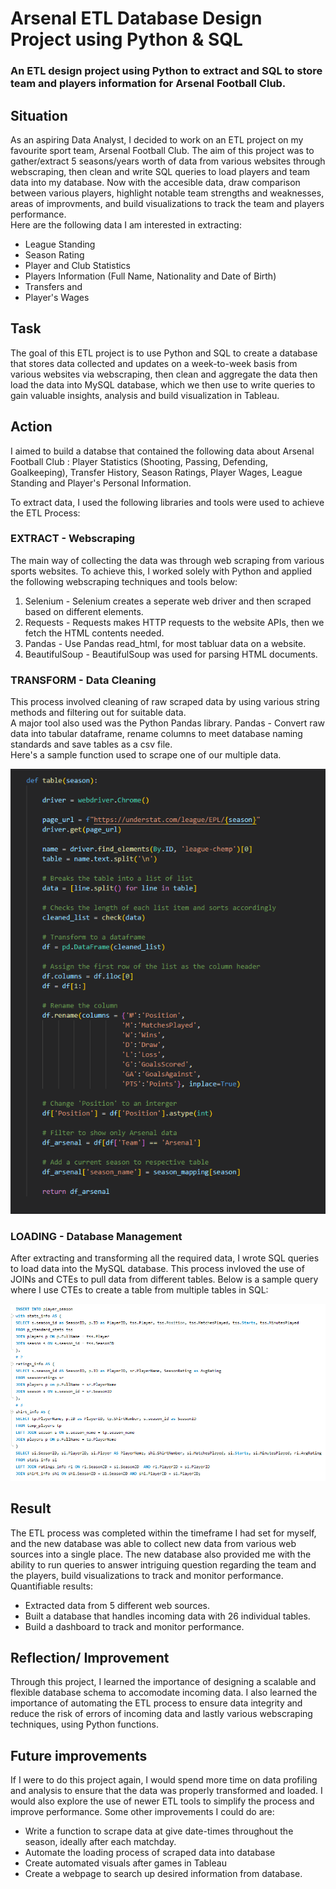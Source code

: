 # Arsenal ETL Database Design Project using Python & SQL
### An ETL design project using Python to extract and SQL to store team and players information for Arsenal Football Club.

## Situation
As an aspiring Data Analyst, I decided to work on an ETL project on my favourite sport team, Arsenal Football Club. The aim of this project was to gather/extract 5 seasons/years worth of data from various websites through webscraping, then clean and write SQL queries to load players and team data into my database. Now with the accesible data, draw comparison between various players, highlight notable team strengths and weaknesses, areas of improvments, and build visualizations to track the team and players performance. <br/>
Here are the following data I am interested in extracting:
* League Standing
* Season Rating
* Player and Club Statistics
* Players Information (Full Name, Nationality and Date of Birth)
* Transfers and
* Player's Wages

## Task
The goal of this ETL project is to use Python and SQL to create a database that stores data collected and updates on a week-to-week basis from various websites via webscraping, then clean and aggregate the data then load the data into MySQL database, which we then use to write queries to gain valuable insights, analysis and build visualization in Tableau.
<br/>

## Action
I aimed to build a databse that contained the following data about Arsenal Football Club : Player Statistics (Shooting, Passing, Defending, Goalkeeping), Transfer History, Season Ratings, Player Wages, League Standing and Player's Personal Information. <br/>

To extract data, I used the following libraries and tools were used to achieve the ETL Process: 

### EXTRACT - Webscraping 
The main way of collecting the data was through web scraping from various sports websites. To achieve this, I worked solely with Python and applied the following webscraping techniques and tools below:
1. Selenium - Selenium creates a seperate web driver and then scraped based on different elements. 
2. Requests - Requests makes HTTP requests to the website APIs, then we fetch the HTML contents needed.
3. Pandas - Use Pandas read_html, for most tabluar data on a website.
4. BeautifulSoup - BeautifulSoup was used for parsing HTML documents.

### TRANSFORM - Data Cleaning 
This process involved cleaning of  raw scraped data by using various string methods and filtering out for suitable data.
 <br/>
A major tool also used was the Python Pandas library. Pandas - Convert raw data into tabular dataframe, rename columns to meet database naming standards and save tables as a csv file. <br/>
Here's a sample function used to scrape one of our multiple data.
<br/>

![Alt Text](https://github.com/Lekan-E/Arsenal-ETL-Design/blob/main/Miscell/League%20Table%20Function.png)

### LOADING - Database Management
After extracting and transforming all the required data, I wrote SQL queries to load data into the MySQL database.
This process invloved the use of JOINs and CTEs to pull data from different tables. Below is a sample query where I use CTEs to create a table from multiple tables in SQL: 
<br/>

![Alt Text](https://github.com/Lekan-E/Arsenal-ETL-Design/blob/main/Miscell/CTEs.png)


## Result
The ETL process was completed within the timeframe I had set for myself, and the new database was able to collect new data from various web sources into a single place.
The new database also provided me with the ability to run queries to answer intriguing question regarding the team and the players, build visualizations to track and monitor performance. <br/>
Quantifiable results:
* Extracted data from 5 different web sources.
* Built a database that handles incoming data with 26 individual tables.
* Build a dashboard to track and monitor performance.

## Reflection/ Improvement
Through this project, I learned the importance of designing a scalable and flexible database schema to accomodate incoming data. I also learned the importance of automating the ETL process to ensure data integrity and reduce the risk of errors of incoming data and lastly various webscraping techniques, using Python functions.

## Future improvements
If I were to do this project again, I would spend more time on data profiling and analysis to ensure that the data was properly transformed and loaded. I would also explore the use of newer ETL tools to simplify the process and improve performance. Some other improvements I could do are:

* Write a function to scrape data at give date-times throughout the season, ideally after each matchday.
* Automate the loading process of scraped data into database
* Create automated visuals after games in Tableau
* Create a webpage to search up desired information from database.


